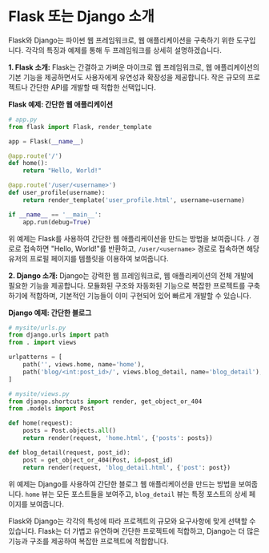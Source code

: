 # Flask 또는 Django 소개
Flask와 Django는 파이썬 웹 프레임워크로, 웹 애플리케이션을 구축하기 위한 도구입니다. 각각의 특징과 예제를 통해 두 프레임워크를 상세히 설명하겠습니다.

**1. Flask 소개:**
Flask는 간결하고 가벼운 마이크로 웹 프레임워크로, 웹 애플리케이션의 기본 기능을 제공하면서도 사용자에게 유연성과 확장성을 제공합니다. 작은 규모의 프로젝트나 간단한 API를 개발할 때 적합한 선택입니다.

**Flask 예제: 간단한 웹 애플리케이션**

```python
# app.py
from flask import Flask, render_template

app = Flask(__name__)

@app.route('/')
def home():
    return "Hello, World!"

@app.route('/user/<username>')
def user_profile(username):
    return render_template('user_profile.html', username=username)

if __name__ == '__main__':
    app.run(debug=True)
```

위 예제는 Flask를 사용하여 간단한 웹 애플리케이션을 만드는 방법을 보여줍니다. `/` 경로로 접속하면 "Hello, World!"를 반환하고, `/user/<username>` 경로로 접속하면 해당 유저의 프로필 페이지를 템플릿을 이용하여 보여줍니다.

**2. Django 소개:**
Django는 강력한 웹 프레임워크로, 웹 애플리케이션의 전체 개발에 필요한 기능을 제공합니다. 모듈화된 구조와 자동화된 기능으로 복잡한 프로젝트를 구축하기에 적합하며, 기본적인 기능들이 이미 구현되어 있어 빠르게 개발할 수 있습니다.

**Django 예제: 간단한 블로그**

```python
# mysite/urls.py
from django.urls import path
from . import views

urlpatterns = [
    path('', views.home, name='home'),
    path('blog/<int:post_id>/', views.blog_detail, name='blog_detail'),
]
```

```python
# mysite/views.py
from django.shortcuts import render, get_object_or_404
from .models import Post

def home(request):
    posts = Post.objects.all()
    return render(request, 'home.html', {'posts': posts})

def blog_detail(request, post_id):
    post = get_object_or_404(Post, id=post_id)
    return render(request, 'blog_detail.html', {'post': post})
```

위 예제는 Django를 사용하여 간단한 블로그 웹 애플리케이션을 만드는 방법을 보여줍니다. `home` 뷰는 모든 포스트들을 보여주고, `blog_detail` 뷰는 특정 포스트의 상세 페이지를 보여줍니다.

Flask와 Django는 각각의 특성에 따라 프로젝트의 규모와 요구사항에 맞게 선택할 수 있습니다. Flask는 더 가볍고 유연하며 간단한 프로젝트에 적합하고, Django는 더 많은 기능과 구조를 제공하여 복잡한 프로젝트에 적합합니다.